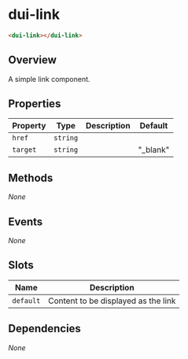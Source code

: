 # dui-link

```html
<dui-link></dui-link>
```

## Overview
A simple link component.

## Properties
| Property   | Type                                          | Description                                | Default   |
|------------|-----------------------------------------------|--------------------------------------------|-----------|
| `href`     | `string`                                      |                                            |           |
| `target`   | `string`                                      |                                            | "_blank"  |

## Methods
_None_

## Events
_None_

## Slots
| Name      | Description                           |
|-----------|---------------------------------------|
| `default` | Content to be displayed as the link   |

## Dependencies
_None_
